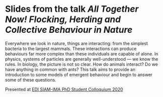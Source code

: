 # Slides from the talk *All Together Now! Flocking, Herding and Collective Behaviour in Nature*

Everywhere we look in nature, things are interacting: from the simplest bacteria to the largest mammals. These interactions can produce behaviours far more complex than these individuals are capable of alone. In physics, systems of particles are generally well-understood — we know the rules. In biology, the picture is not so clear. How do animals interact? Do we have anything in common with ants? This talk aims to provide an introduction to some models of emergent behaviour and begin to answer some of these questions.


Presented at [EDI SIAM-IMA PhD Student Colloquium 2020](http://www.maxwell.ac.uk/siam-ima/PhDcolloquium2020.html)
